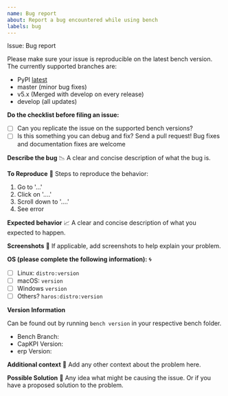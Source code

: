 ```yaml
---
name: Bug report
about: Report a bug encountered while using bench
labels: bug
---
```


Issue: Bug report

Please make sure your issue is reproducible on the latest bench version. The currently supported branches are:
 - PyPI [latest](https://pypi.org/project/capkpi-bench/) 
 - master         (minor bug fixes)
 - v5.x           (Merged with develop on every release)
 - develop        (all updates)

**Do the checklist before filing an issue:**
 - [ ] Can you replicate the issue on the supported bench versions?
 - [ ] Is this something you can debug and fix? Send a pull request! Bug fixes and documentation fixes are welcome

**Describe the bug** :chart_with_downwards_trend:
A clear and concise description of what the bug is.

**To Reproduce** :page_with_curl:
Steps to reproduce the behavior:
1. Go to '...'
2. Click on '....'
3. Scroll down to '....'
4. See error

**Expected behavior** :chart_with_upwards_trend:
A clear and concise description of what you expected to happen.

**Screenshots** :crystal_ball:
If applicable, add screenshots to help explain your problem.

**OS (please complete the following information):** :cyclone:
- [ ] Linux: `distro:version`
- [ ] macOS: `version`
- [ ] Windows `version`
- [ ] Others? `haros:distro:version`

**Version Information**

Can be found out by running `bench version` in your respective bench folder.
- Bench Branch:
- CapKPI Version:
- erp Version:

**Additional context** :page_facing_up:
Add any other context about the problem here.

**Possible Solution** :bookmark_tabs:
Any idea what might be causing the issue. Or if you have a proposed solution to the problem.
